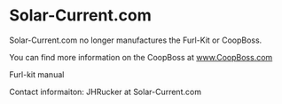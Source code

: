 # Solar-Current.com

Solar-Current.com no longer manufactures the Furl-Kit or CoopBoss.

You can find more information on the CoopBoss at www.CoopBoss.com

Furl-kit manual

Contact informaiton:
JHRucker at Solar-Current.com
